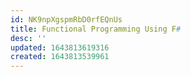 ```yaml
---
id: NK9npXgspmRbD0rfEQnUs
title: Functional Programming Using F#
desc: ''
updated: 1643813619316
created: 1643813539961
---
```


